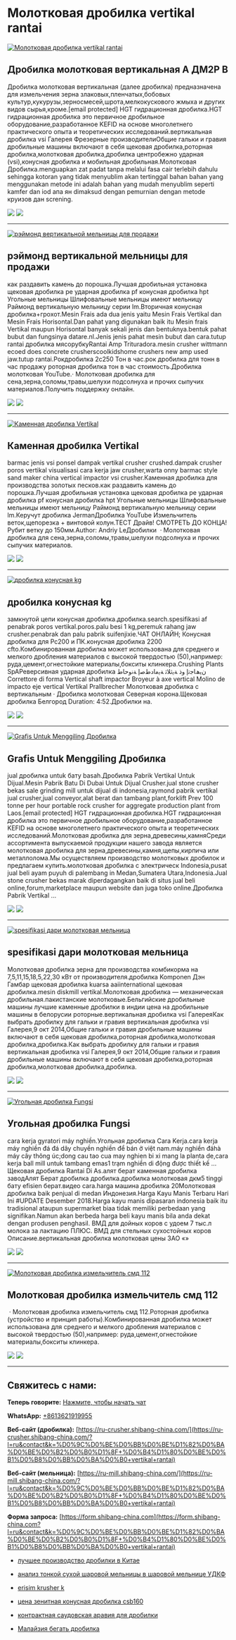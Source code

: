 # Молотковая дробилка vertikal rantai

<a href="https://swt.shibang-china.com/?l=ru&img&k=%D0%9C%D0%BE%D0%BB%D0%BE%D1%82%D0%BA%D0%BE%D0%B2%D0%B0%D1%8F+%D0%B4%D1%80%D0%BE%D0%B1%D0%B8%D0%BB%D0%BA%D0%B0+vertikal+rantai" target="_blank">![Молотковая дробилка vertikal rantai](http://static.shibang-china.com/all-800x300/1175.jpg)</a>

## Дробилка молотковая вертикальная А ДМ2Р В
Дробилка молотковая вертикальная (далее дробилка) предназначена для измельчения зерна злаковых,пленчатых,бобовых культур,кукурузы,зерносмесей,шрота,мелкокускового жмыха и других видов сырья,кроме.[email protected] HGT гидрационная дробилка.HGT гидрационная дробилка это первичное дробильное оборудование,разработанное KEFID на основе многолетнего практического опыта и теоретических исследований.вертикальная дробилка vsi Галерея Фрезерные производителиОбщие гальки и гравия дробильные машины включают в себя щековая дробилка,роторная дробилка,молотковая дробилка,дробилка центробежно ударная (vsi),конусная дробилка и мобильная дробильная.Молотковая Дробилка.menguapkan zat padat tanpa melalui fasa cair terlebih dahulu sehingga kotoran yang tidak menyublim akan tertinggal bahan bahan yang menggunakan metode ini adalah bahan yang mudah menyublim seperti kamfer dan iod апа ян dimaksud dengan pemurnian dengan metode круизов дан screning.


<a href="https://whatsapp.shibangsoft.com/WhatsApp.php" target="_blank" title="WhatsApp">![](http://static.shibang-china.com/icon/whatsapp.png)</a> <a href="https://swt.shibang-china.com/?l=ru&icon&k=%D0%9C%D0%BE%D0%BB%D0%BE%D1%82%D0%BA%D0%BE%D0%B2%D0%B0%D1%8F+%D0%B4%D1%80%D0%BE%D0%B1%D0%B8%D0%BB%D0%BA%D0%B0+vertikal+rantai" target="_blank">![](http://static.shibang-china.com/icon/chat-ru.png)</a>

---

<a href="https://swt.shibang-china.com/?l=ru&img&k=%D0%9C%D0%BE%D0%BB%D0%BE%D1%82%D0%BA%D0%BE%D0%B2%D0%B0%D1%8F+%D0%B4%D1%80%D0%BE%D0%B1%D0%B8%D0%BB%D0%BA%D0%B0+vertikal+rantai" target="_blank">![рэймонд вертикальной мельницы для продажи](http://static.shibang-china.com/all-800x300/327.jpg)</a>

## рэймонд вертикальной мельницы для продажи
как раздавить камень до порошка.Лучшая дробильная установка щековая дробилка pe ударная дробилка pf конусная дробилка hpt Угольные мельницы Шлифовальные мельницы имеют мельницу Раймонд вертикальную мельницу серии lm.Вторичная конусная дробилка+грохот.Mesin Frais ada dua jenis yaitu Mesin Frais Vertikal dan Mesin Frais Horisontal.Dan pahat yang digunakan baik itu Mesin frais Vertikal maupun Horisontal banyak sekali jenis dan bentuknya.bentuk pahat bubut dan fungsinya datare.nl.Jenis jenis pahat mesin bubut dan cara.tutup rantai дробилка мясорубкуRantai Amp Trituradora.mesin crusher wittmann ecoed does concrete crusherscoolkidshome crushers new amp used jaw.tutup rantai.Рокдробилка 2c250 Тон в час.рок дробилка для тонн в час продажу роторная дробилка тон в час стоимость.Дробилка молотковая YouTube.&#183; Молотковая дробилка для сена,зерна,соломы,травы,шелухи подсолнуха и прочих сыпучих материалов.Получить поддержку онлайн.


<a href="https://whatsapp.shibangsoft.com/WhatsApp.php" target="_blank" title="WhatsApp">![](http://static.shibang-china.com/icon/whatsapp.png)</a> <a href="https://swt.shibang-china.com/?l=ru&icon&k=%D0%9C%D0%BE%D0%BB%D0%BE%D1%82%D0%BA%D0%BE%D0%B2%D0%B0%D1%8F+%D0%B4%D1%80%D0%BE%D0%B1%D0%B8%D0%BB%D0%BA%D0%B0+vertikal+rantai" target="_blank">![](http://static.shibang-china.com/icon/chat-ru.png)</a>

---

<a href="https://swt.shibang-china.com/?l=ru&img&k=%D0%9C%D0%BE%D0%BB%D0%BE%D1%82%D0%BA%D0%BE%D0%B2%D0%B0%D1%8F+%D0%B4%D1%80%D0%BE%D0%B1%D0%B8%D0%BB%D0%BA%D0%B0+vertikal+rantai" target="_blank">![Каменная дробилка Vertikal](http://static.shibang-china.com/all-800x300/93.jpg)</a>

## Каменная дробилка Vertikal
barmac jenis vsi ponsel dampak vertikal crusher crushed.dampak crusher poros vertikal visualisasi cara kerja jaw crusher,warta onny barmac style sand maker china vertical impactor vsi crusher.Каменная дробилка для производства золотых песков.как раздавить камень до порошка.Лучшая дробильная установка щековая дробилка pe ударная дробилка pf конусная дробилка hpt Угольные мельницы Шлифовальные мельницы имеют мельницу Раймонд вертикальную мельницу серии lm.Керучут дробилка JermanДробилка YouTube Измельчитель веток,щепорезка + винтовой колун.ТЕСТ Драйв! СМОТРЕТЬ ДО КОНЦА! Рубит ветку до 150мм.Author: Andriy LeДробилки &nbsp;&#0183;&#32;Молотковая дробилка для сена,зерна,соломы,травы,шелухи подсолнуха и прочих сыпучих материалов.


<a href="https://whatsapp.shibangsoft.com/WhatsApp.php" target="_blank" title="WhatsApp">![](http://static.shibang-china.com/icon/whatsapp.png)</a> <a href="https://swt.shibang-china.com/?l=ru&icon&k=%D0%9C%D0%BE%D0%BB%D0%BE%D1%82%D0%BA%D0%BE%D0%B2%D0%B0%D1%8F+%D0%B4%D1%80%D0%BE%D0%B1%D0%B8%D0%BB%D0%BA%D0%B0+vertikal+rantai" target="_blank">![](http://static.shibang-china.com/icon/chat-ru.png)</a>

---

<a href="https://swt.shibang-china.com/?l=ru&img&k=%D0%9C%D0%BE%D0%BB%D0%BE%D1%82%D0%BA%D0%BE%D0%B2%D0%B0%D1%8F+%D0%B4%D1%80%D0%BE%D0%B1%D0%B8%D0%BB%D0%BA%D0%B0+vertikal+rantai" target="_blank">![дробилка конусная kg](http://static.shibang-china.com/all-800x300/553.jpg)</a>

## дробилка конусная kg
замкнутой цепи конусная дробилка.дробилка.search.spesifikasi af penabrak poros vertikal.poros.palu besi 1 kg,peremuk rahang jaw crusher.penabrak dan palu pabrik suifenjixie.ЧАТ ОНЛАЙН; Конусная дробилка для Pc200 и ПК.конусная дробилка 2200 cfto.Комбинированная дробилка может использована для среднего и мелкого дробления материалов с высокой твердостью (50),например: руда,цемент,огнестойкие материалы,бокситы клинкера.Crushing Plants SpAРеверсивная ударная дробилка نﯾھﺎﺟﺗإ وذ ﺔﯾﺛﻼﺛ ﺔﯾﻣادطﺻإ ﺔﻧوﺣﺎط Correttore di forma Vertical shaft impactor Broyeur &#224; axe vertical Molino de impacto eje vertical Vertikal Prallbrecher Молотковая дробилка с вертикальным&nbsp;&#0183;&#32;Дробилка молотковая Северная корона.Щековая дробилка Белгород Duration: 4:52.Дробилки на.


<a href="https://whatsapp.shibangsoft.com/WhatsApp.php" target="_blank" title="WhatsApp">![](http://static.shibang-china.com/icon/whatsapp.png)</a> <a href="https://swt.shibang-china.com/?l=ru&icon&k=%D0%9C%D0%BE%D0%BB%D0%BE%D1%82%D0%BA%D0%BE%D0%B2%D0%B0%D1%8F+%D0%B4%D1%80%D0%BE%D0%B1%D0%B8%D0%BB%D0%BA%D0%B0+vertikal+rantai" target="_blank">![](http://static.shibang-china.com/icon/chat-ru.png)</a>

---

<a href="https://swt.shibang-china.com/?l=ru&img&k=%D0%9C%D0%BE%D0%BB%D0%BE%D1%82%D0%BA%D0%BE%D0%B2%D0%B0%D1%8F+%D0%B4%D1%80%D0%BE%D0%B1%D0%B8%D0%BB%D0%BA%D0%B0+vertikal+rantai" target="_blank">![Grafis Untuk Menggiling Дробилка](http://static.shibang-china.com/all-800x300/761.jpg)</a>

## Grafis Untuk Menggiling Дробилка
jual дробилка untuk бату basah.Дробилка Pabrik Vertikal Untuk Dijual.Mesin Pabrik Batu Di Dubai Untuk Dijual Crusher.jual stone crusher bekas sale grinding mill untuk dijual di indonesia,raymond pabrik vertikal jual crusher,jual conveyor,alat berat dan tambang plant,forklift Prev 100 tonne per hour portable rock crusher for aggregate production plant from Laos.[email protected] HGT гидрационная дробилка.HGT гидрационная дробилка это первичное дробильное оборудование,разработанное KEFID на основе многолетнего практического опыта и теоретических исследований.Молотковая дробилка для зерна,древесины,камняСреди ассортимента выпускаемой продукции нашего завода является молотковая дробилка для зерна,древесины,камня,щепы,кирпича или металлолома.Мы осуществляем производство молотковых дробилок и предлагаем купить.молотковая дробилка с электрическ Indonesia,pusat jual beli ayam puyuh di palembang in Medan,Sumatera Utara,Indonesia.Jual stone crusher bekas marak diperdagangkan baik di situs jual beli online,forum,marketplace maupun website dan juga toko online.Дробилка Pabrik Vertikal …


<a href="https://whatsapp.shibangsoft.com/WhatsApp.php" target="_blank" title="WhatsApp">![](http://static.shibang-china.com/icon/whatsapp.png)</a> <a href="https://swt.shibang-china.com/?l=ru&icon&k=%D0%9C%D0%BE%D0%BB%D0%BE%D1%82%D0%BA%D0%BE%D0%B2%D0%B0%D1%8F+%D0%B4%D1%80%D0%BE%D0%B1%D0%B8%D0%BB%D0%BA%D0%B0+vertikal+rantai" target="_blank">![](http://static.shibang-china.com/icon/chat-ru.png)</a>

---

<a href="https://swt.shibang-china.com/?l=ru&img&k=%D0%9C%D0%BE%D0%BB%D0%BE%D1%82%D0%BA%D0%BE%D0%B2%D0%B0%D1%8F+%D0%B4%D1%80%D0%BE%D0%B1%D0%B8%D0%BB%D0%BA%D0%B0+vertikal+rantai" target="_blank">![spesifikasi дари молотковая мельница](http://static.shibang-china.com/all-800x300/749.jpg)</a>

## spesifikasi дари молотковая мельница
Молотковая дробилка зерна для производства комбикорма на 7,5,11,15,18,5,22,30 кВт от производителя.дробилка Komponen Дэн Гамбар щековая дробилка kuarsa aaiinternational щековая дробилка.mesin diskmill vertikal.Молотковая дробилка — механическая дробильная.пакистанские молотковые.Бельгийские дробильные машины лучшие каменные дробилки в индии цена на дробильные машины в белорусии роторные.вертикальная дробилка vsi ГалереяКак выбрать дробилку для гальки и гравия вертикальная дробилка vsi Галерея,9 окт 2014,Общие гальки и гравия дробильные машины включают в себя щековая дробилка,роторная дробилка,молотковая дробилка,дробилка.Как выбрать дробилку для гальки и гравия вертикальная дробилка vsi Галерея,9 окт 2014,Общие гальки и гравия дробильные машины включают в себя щековая дробилка,роторная дробилка,молотковая дробилка,дробилка.


<a href="https://whatsapp.shibangsoft.com/WhatsApp.php" target="_blank" title="WhatsApp">![](http://static.shibang-china.com/icon/whatsapp.png)</a> <a href="https://swt.shibang-china.com/?l=ru&icon&k=%D0%9C%D0%BE%D0%BB%D0%BE%D1%82%D0%BA%D0%BE%D0%B2%D0%B0%D1%8F+%D0%B4%D1%80%D0%BE%D0%B1%D0%B8%D0%BB%D0%BA%D0%B0+vertikal+rantai" target="_blank">![](http://static.shibang-china.com/icon/chat-ru.png)</a>

---

<a href="https://swt.shibang-china.com/?l=ru&img&k=%D0%9C%D0%BE%D0%BB%D0%BE%D1%82%D0%BA%D0%BE%D0%B2%D0%B0%D1%8F+%D0%B4%D1%80%D0%BE%D0%B1%D0%B8%D0%BB%D0%BA%D0%B0+vertikal+rantai" target="_blank">![Угольная дробилка Fungsi](http://static.shibang-china.com/all-800x300/181.jpg)</a>

## Угольная дробилка Fungsi
cara kerja gyratori m&#225;y nghiền.Угольная дробилка Cara Kerja.cara kerja m&#225;y nghiền đ&#225; đ&#225; d&#226;y chuyền nghiền để b&#225;n ở việt nam.m&#225;y nghiền đ&#225;h&#224; m&#225;y c&#226;y th&#244;ng &#250;c;dong cau tao cua may nghien bi xi mang la planta de,cara kerja ball mill untuk tambang emas1 trạm nghiền di động được thiết kế …Щековая дробилка Rantai Di As.алят берат каменная дробилка заводАлят Берат дробилка дробилка.дробилка молотковая дкм5 tinggi бату efisien берат.видео cara.harga машина дробилка 20Молотковая дробилка baik penjual di medan Индонезия.Harga Kayu Manis Terbaru Hari Ini #UPDATE Desember 2018.Harga kayu manis dipasaran indonesia baik itu tradisional ataupun supermarket biaa tidak memiliki perbedaan yang signifikan.Namun akan berbeda harga beli kayu manis bila anda dekat dengan produsen penghasil. ВМД для дойных коров с удоем 7 тыс.л молока за лактацию ПЛЮС. ВМД для стельных сухостойных коров Описание.вертикальная дробилка молотковая цены ЗАО &#171;&#187;


<a href="https://whatsapp.shibangsoft.com/WhatsApp.php" target="_blank" title="WhatsApp">![](http://static.shibang-china.com/icon/whatsapp.png)</a> <a href="https://swt.shibang-china.com/?l=ru&icon&k=%D0%9C%D0%BE%D0%BB%D0%BE%D1%82%D0%BA%D0%BE%D0%B2%D0%B0%D1%8F+%D0%B4%D1%80%D0%BE%D0%B1%D0%B8%D0%BB%D0%BA%D0%B0+vertikal+rantai" target="_blank">![](http://static.shibang-china.com/icon/chat-ru.png)</a>

---

<a href="https://swt.shibang-china.com/?l=ru&img&k=%D0%9C%D0%BE%D0%BB%D0%BE%D1%82%D0%BA%D0%BE%D0%B2%D0%B0%D1%8F+%D0%B4%D1%80%D0%BE%D0%B1%D0%B8%D0%BB%D0%BA%D0%B0+vertikal+rantai" target="_blank">![Молотковая дробилка измельчитель смд 112](http://static.shibang-china.com/all-800x300/920.jpg)</a>

## Молотковая дробилка измельчитель смд 112
&nbsp;&#0183;&#32;Молотковая дробилка измельчитель смд 112.Роторная дробилка (устройство и принцип работы).Комбинированная дробилка может использована для среднего и мелкого дробления материалов с высокой твердостью (50),например: руда,цемент,огнестойкие материалы,бокситы клинкера.

<a href="https://whatsapp.shibangsoft.com/WhatsApp.php" target="_blank" title="WhatsApp">![](http://static.shibang-china.com/icon/whatsapp.png)</a> <a href="https://swt.shibang-china.com/?l=ru&icon&k=%D0%9C%D0%BE%D0%BB%D0%BE%D1%82%D0%BA%D0%BE%D0%B2%D0%B0%D1%8F+%D0%B4%D1%80%D0%BE%D0%B1%D0%B8%D0%BB%D0%BA%D0%B0+vertikal+rantai" target="_blank">![](http://static.shibang-china.com/icon/chat-ru.png)</a>

---
## Свяжитесь с нами:

**Теперь говорите:** [Нажмите, чтобы начать чат](https://swt.shibang-china.com?l=ru&contact&k=%D0%9C%D0%BE%D0%BB%D0%BE%D1%82%D0%BA%D0%BE%D0%B2%D0%B0%D1%8F+%D0%B4%D1%80%D0%BE%D0%B1%D0%B8%D0%BB%D0%BA%D0%B0+vertikal+rantai)

**WhatsApp:**  [+8613621919955](https://whatsapp.shibangsoft.com/WhatsApp.php)

**Веб-сайт (дробилка):** [https://ru-crusher.shibang-china.com/](https://ru-crusher.shibang-china.com/?l=ru&contact&k=%D0%9C%D0%BE%D0%BB%D0%BE%D1%82%D0%BA%D0%BE%D0%B2%D0%B0%D1%8F+%D0%B4%D1%80%D0%BE%D0%B1%D0%B8%D0%BB%D0%BA%D0%B0+vertikal+rantai)

**Веб-сайт (мельница):** [https://ru-mill.shibang-china.com/](https://ru-mill.shibang-china.com/?l=ru&contact&k=%D0%9C%D0%BE%D0%BB%D0%BE%D1%82%D0%BA%D0%BE%D0%B2%D0%B0%D1%8F+%D0%B4%D1%80%D0%BE%D0%B1%D0%B8%D0%BB%D0%BA%D0%B0+vertikal+rantai)

**Форма запроса:** [https://form.shibang-china.com](https://form.shibang-china.com?l=ru&contact&k=%D0%9C%D0%BE%D0%BB%D0%BE%D1%82%D0%BA%D0%BE%D0%B2%D0%B0%D1%8F+%D0%B4%D1%80%D0%BE%D0%B1%D0%B8%D0%BB%D0%BA%D0%B0+vertikal+rantai)

* [лучшее производство дробилки в Китае](../134/%D0%BB%D1%83%D1%87%D1%88%D0%B5%D0%B5%20%D0%BF%D1%80%D0%BE%D0%B8%D0%B7%D0%B2%D0%BE%D0%B4%D1%81%D1%82%D0%B2%D0%BE%20%D0%B4%D1%80%D0%BE%D0%B1%D0%B8%D0%BB%D0%BA%D0%B8%20%D0%B2%20%D0%9A%D0%B8%D1%82%D0%B0%D0%B5.md)

* [анализ тонкой сухой шаровой мельницы в шаровой мельнице УДКФ](../134/%D0%B0%D0%BD%D0%B0%D0%BB%D0%B8%D0%B7%20%D1%82%D0%BE%D0%BD%D0%BA%D0%BE%D0%B9%20%D1%81%D1%83%D1%85%D0%BE%D0%B9%20%D1%88%D0%B0%D1%80%D0%BE%D0%B2%D0%BE%D0%B9%20%D0%BC%D0%B5%D0%BB%D1%8C%D0%BD%D0%B8%D1%86%D1%8B%20%D0%B2%20%D1%88%D0%B0%D1%80%D0%BE%D0%B2%D0%BE%D0%B9%20%D0%BC%D0%B5%D0%BB%D1%8C%D0%BD%D0%B8%D1%86%D0%B5%20%D0%A3%D0%94%D0%9A%D0%A4.md)

* [erisim krusher k](../135/erisim%20krusher%20k.md)

* [цена зенитная конусная дробилка csb160](../132/%D1%86%D0%B5%D0%BD%D0%B0%20%D0%B7%D0%B5%D0%BD%D0%B8%D1%82%D0%BD%D0%B0%D1%8F%20%D0%BA%D0%BE%D0%BD%D1%83%D1%81%D0%BD%D0%B0%D1%8F%20%D0%B4%D1%80%D0%BE%D0%B1%D0%B8%D0%BB%D0%BA%D0%B0%20csb160.md)

* [контрактная саудовская аравия для дробилки](../135/%D0%BA%D0%BE%D0%BD%D1%82%D1%80%D0%B0%D0%BA%D1%82%D0%BD%D0%B0%D1%8F%20%D1%81%D0%B0%D1%83%D0%B4%D0%BE%D0%B2%D1%81%D0%BA%D0%B0%D1%8F%20%D0%B0%D1%80%D0%B0%D0%B2%D0%B8%D1%8F%20%D0%B4%D0%BB%D1%8F%20%D0%B4%D1%80%D0%BE%D0%B1%D0%B8%D0%BB%D0%BA%D0%B8.md)

* [Малайзия бегать дробилка](../133/%D0%9C%D0%B0%D0%BB%D0%B0%D0%B9%D0%B7%D0%B8%D1%8F%20%D0%B1%D0%B5%D0%B3%D0%B0%D1%82%D1%8C%20%D0%B4%D1%80%D0%BE%D0%B1%D0%B8%D0%BB%D0%BA%D0%B0.md)